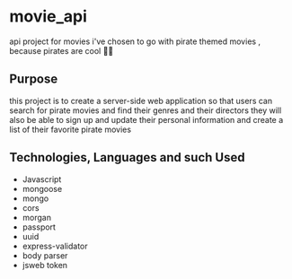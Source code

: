 # movie_api
 api project for movies
 i've chosen to go with pirate themed movies , because pirates are cool 🏴‍☠️
 ## Purpose
 this project is to create a server-side web application so that users can search for pirate movies and find their genres and their directors
 they will also be able to sign up and update their personal information and create a list of their favorite pirate movies
 ## Technologies, Languages and such Used
 - Javascript
 - mongoose
 - mongo
 - cors
 - morgan
 - passport
 - uuid
 - express-validator
 - body parser
 - jsweb token
